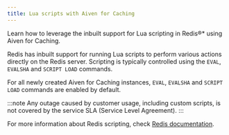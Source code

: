 ```yaml
---
title: Lua scripts with Aiven for Caching
---
```


Learn how to leverage the inbuilt support for Lua scripting in Redis®* using Aiven for Caching.

Redis has inbuilt support for running Lua scripts to perform various
actions directly on the Redis server. Scripting is typically controlled
using the `EVAL`, `EVALSHA` and `SCRIPT LOAD` commands.

For all newly created Aiven for Caching instances, `EVAL`, `EVALSHA` and
`SCRIPT LOAD` commands are enabled by default.

:::note
Any outage caused by customer usage, including custom scripts, is not
covered by the service SLA (Service Level Agreement).
:::

For more information about Redis scripting, check [Redis
documentation](https://redis.io/commands/eval).
